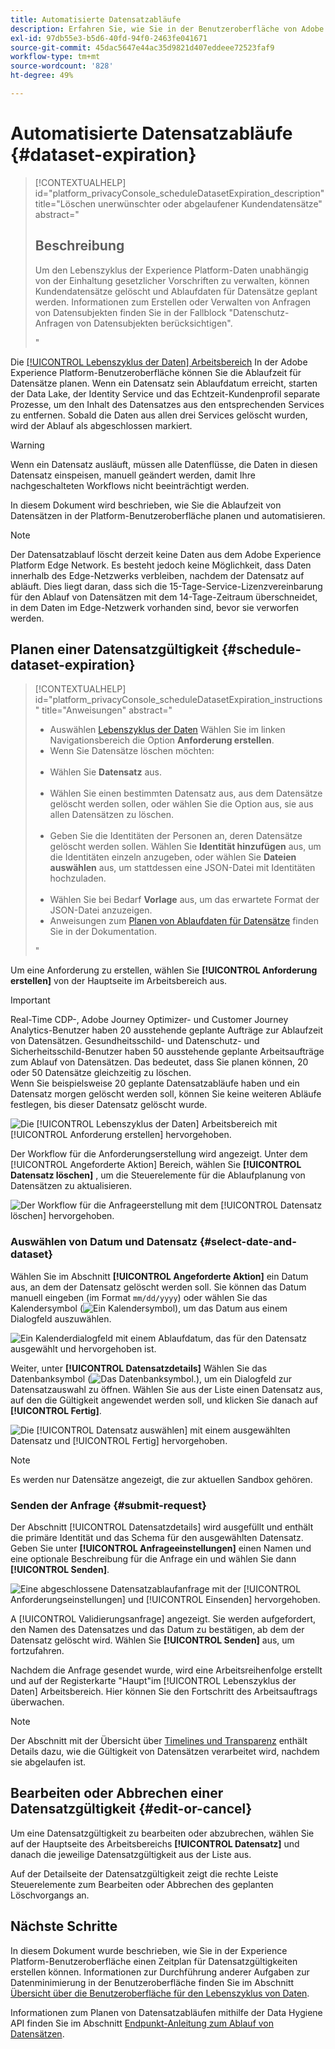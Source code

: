 ```yaml
---
title: Automatisierte Datensatzabläufe
description: Erfahren Sie, wie Sie in der Benutzeroberfläche von Adobe Experience Platform die Gültigkeit eines Datensatzes planen.
exl-id: 97db55e3-b5d6-40fd-94f0-2463fe041671
source-git-commit: 45dac5647e44ac35d9821d407eddeee72523faf9
workflow-type: tm+mt
source-wordcount: '828'
ht-degree: 49%

---
```


# Automatisierte Datensatzabläufe {#dataset-expiration}

>[!CONTEXTUALHELP]
>id="platform_privacyConsole_scheduleDatasetExpiration_description"
>title="Löschen unerwünschter oder abgelaufener Kundendatensätze"
>abstract="<h2>Beschreibung</h2><p>Um den Lebenszyklus der Experience Platform-Daten unabhängig von der Einhaltung gesetzlicher Vorschriften zu verwalten, können Kundendatensätze gelöscht und Ablaufdaten für Datensätze geplant werden. Informationen zum Erstellen oder Verwalten von Anfragen von Datensubjekten finden Sie in der Fallblock &quot;Datenschutz-Anfragen von Datensubjekten berücksichtigen&quot;.</p>"

Die [[!UICONTROL Lebenszyklus der Daten] Arbeitsbereich](./overview.md) In der Adobe Experience Platform-Benutzeroberfläche können Sie die Ablaufzeit für Datensätze planen. Wenn ein Datensatz sein Ablaufdatum erreicht, starten der Data Lake, der Identity Service und das Echtzeit-Kundenprofil separate Prozesse, um den Inhalt des Datensatzes aus den entsprechenden Services zu entfernen. Sobald die Daten aus allen drei Services gelöscht wurden, wird der Ablauf als abgeschlossen markiert.

>[!WARNING]
>
>Wenn ein Datensatz ausläuft, müssen alle Datenflüsse, die Daten in diesen Datensatz einspeisen, manuell geändert werden, damit Ihre nachgeschalteten Workflows nicht beeinträchtigt werden.

In diesem Dokument wird beschrieben, wie Sie die Ablaufzeit von Datensätzen in der Platform-Benutzeroberfläche planen und automatisieren.

>[!NOTE]
>
>Der Datensatzablauf löscht derzeit keine Daten aus dem Adobe Experience Platform Edge Network. Es besteht jedoch keine Möglichkeit, dass Daten innerhalb des Edge-Netzwerks verbleiben, nachdem der Datensatz auf abläuft. Dies liegt daran, dass sich die 15-Tage-Service-Lizenzvereinbarung für den Ablauf von Datensätzen mit dem 14-Tage-Zeitraum überschneidet, in dem Daten im Edge-Netzwerk vorhanden sind, bevor sie verworfen werden.

## Planen einer Datensatzgültigkeit {#schedule-dataset-expiration}

>[!CONTEXTUALHELP]
>id="platform_privacyConsole_scheduleDatasetExpiration_instructions"
>title="Anweisungen"
>abstract="<ul><li>Auswählen <a href="https://experienceleague.adobe.com/docs/experience-platform/hygiene/ui/overview.html?lang=de">Lebenszyklus der Daten</a> Wählen Sie im linken Navigationsbereich die Option <b>Anforderung erstellen</b>.</li><li>Wenn Sie Datensätze löschen möchten:</li>   <li>Wählen Sie <b>Datensatz</b> aus.</li>   <li>Wählen Sie einen bestimmten Datensatz aus, aus dem Datensätze gelöscht werden sollen, oder wählen Sie die Option aus, sie aus allen Datensätzen zu löschen.</li>   <li>Geben Sie die Identitäten der Personen an, deren Datensätze gelöscht werden sollen. Wählen Sie <b>Identität hinzufügen</b> aus, um die Identitäten einzeln anzugeben, oder wählen Sie <b>Dateien auswählen</b> aus, um stattdessen eine JSON-Datei mit Identitäten hochzuladen.</li>   <li>Wählen Sie bei Bedarf <b>Vorlage</b> aus, um das erwartete Format der JSON-Datei anzuzeigen.</li><li>Anweisungen zum <a href="https://experienceleague.adobe.com/docs/experience-platform/hygiene/ui/dataset-expiration.html#schedule-dataset-expiration?lang=de">Planen von Ablaufdaten für Datensätze</a> finden Sie in der Dokumentation.</li></ul>"

Um eine Anforderung zu erstellen, wählen Sie **[!UICONTROL Anforderung erstellen]** von der Hauptseite im Arbeitsbereich aus.

>[!IMPORTANT]
>
Real-Time CDP-, Adobe Journey Optimizer- und Customer Journey Analytics-Benutzer haben 20 ausstehende geplante Aufträge zur Ablaufzeit von Datensätzen. Gesundheitsschild- und Datenschutz- und Sicherheitsschild-Benutzer haben 50 ausstehende geplante Arbeitsaufträge zum Ablauf von Datensätzen. Das bedeutet, dass Sie planen können, 20 oder 50 Datensätze gleichzeitig zu löschen.<br>Wenn Sie beispielsweise 20 geplante Datensatzabläufe haben und ein Datensatz morgen gelöscht werden soll, können Sie keine weiteren Abläufe festlegen, bis dieser Datensatz gelöscht wurde.

![Die [!UICONTROL Lebenszyklus der Daten] Arbeitsbereich mit [!UICONTROL Anforderung erstellen] hervorgehoben.](../images/ui/ttl/create-request-button.png)

Der Workflow für die Anforderungserstellung wird angezeigt. Unter dem [!UICONTROL Angeforderte Aktion] Bereich, wählen Sie **[!UICONTROL Datensatz löschen]** , um die Steuerelemente für die Ablaufplanung von Datensätzen zu aktualisieren.

![Der Workflow für die Anfrageerstellung mit dem [!UICONTROL Datensatz löschen] hervorgehoben.](../images/ui/ttl/dataset-selected.png)

### Auswählen von Datum und Datensatz {#select-date-and-dataset}

Wählen Sie im Abschnitt **[!UICONTROL Angeforderte Aktion]** ein Datum aus, an dem der Datensatz gelöscht werden soll. Sie können das Datum manuell eingeben (im Format `mm/dd/yyyy`) oder wählen Sie das Kalendersymbol (![Ein Kalendersymbol](../images/ui/ttl/calendar-icon.png)), um das Datum aus einem Dialogfeld auszuwählen.

![Ein Kalenderdialogfeld mit einem Ablaufdatum, das für den Datensatz ausgewählt und hervorgehoben ist.](../images/ui/ttl/select-date.png)

Weiter, unter **[!UICONTROL Datensatzdetails]** Wählen Sie das Datenbanksymbol (![Das Datenbanksymbol.](../images/ui/ttl/database-icon.png)), um ein Dialogfeld zur Datensatzauswahl zu öffnen. Wählen Sie aus der Liste einen Datensatz aus, auf den die Gültigkeit angewendet werden soll, und klicken Sie danach auf **[!UICONTROL Fertig]**.

![Die [!UICONTROL Datensatz auswählen] mit einem ausgewählten Datensatz und [!UICONTROL Fertig] hervorgehoben.](../images/ui/ttl/select-dataset.png)

>[!NOTE]
>
Es werden nur Datensätze angezeigt, die zur aktuellen Sandbox gehören.

### Senden der Anfrage {#submit-request}

Der Abschnitt [!UICONTROL Datensatzdetails] wird ausgefüllt und enthält die primäre Identität und das Schema für den ausgewählten Datensatz. Geben Sie unter **[!UICONTROL Anfrageeinstellungen]** einen Namen und eine optionale Beschreibung für die Anfrage ein und wählen Sie dann **[!UICONTROL Senden]**.

![Eine abgeschlossene Datensatzablaufanfrage mit der [!UICONTROL Anforderungseinstellungen] und [!UICONTROL Einsenden] hervorgehoben.](../images/ui/ttl/submit.png)

A [!UICONTROL Validierungsanfrage] angezeigt. Sie werden aufgefordert, den Namen des Datensatzes und das Datum zu bestätigen, ab dem der Datensatz gelöscht wird. Wählen Sie **[!UICONTROL Senden]** aus, um fortzufahren.

Nachdem die Anfrage gesendet wurde, wird eine Arbeitsreihenfolge erstellt und auf der Registerkarte &quot;Haupt&quot;im [!UICONTROL Lebenszyklus der Daten] Arbeitsbereich. Hier können Sie den Fortschritt des Arbeitsauftrags überwachen.

>[!NOTE]
>
Der Abschnitt mit der Übersicht über [Timelines und Transparenz](../home.md#dataset-expiration-transparency) enthält Details dazu, wie die Gültigkeit von Datensätzen verarbeitet wird, nachdem sie abgelaufen ist.

## Bearbeiten oder Abbrechen einer Datensatzgültigkeit {#edit-or-cancel}

Um eine Datensatzgültigkeit zu bearbeiten oder abzubrechen, wählen Sie auf der Hauptseite des Arbeitsbereichs **[!UICONTROL Datensatz]** und danach die jeweilige Datensatzgültigkeit aus der Liste aus.

Auf der Detailseite der Datensatzgültigkeit zeigt die rechte Leiste Steuerelemente zum Bearbeiten oder Abbrechen des geplanten Löschvorgangs an.

## Nächste Schritte

In diesem Dokument wurde beschrieben, wie Sie in der Experience Platform-Benutzeroberfläche einen Zeitplan für Datensatzgültigkeiten erstellen können. Informationen zur Durchführung anderer Aufgaben zur Datenminimierung in der Benutzeroberfläche finden Sie im Abschnitt [Übersicht über die Benutzeroberfläche für den Lebenszyklus von Daten](./overview.md).

Informationen zum Planen von Datensatzabläufen mithilfe der Data Hygiene API finden Sie im Abschnitt [Endpunkt-Anleitung zum Ablauf von Datensätzen](../api/dataset-expiration.md).
